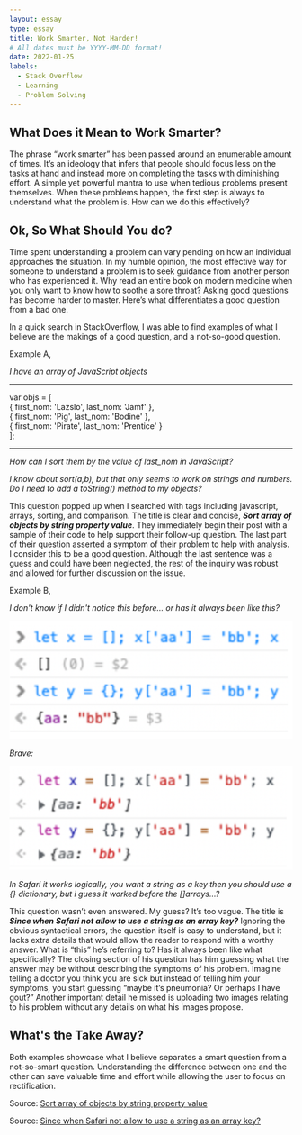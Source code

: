 ```yaml
---
layout: essay
type: essay
title: Work Smarter, Not Harder!
# All dates must be YYYY-MM-DD format!
date: 2022-01-25
labels:
  - Stack Overflow
  - Learning
  - Problem Solving
---
```


## What Does it Mean to Work Smarter?

The phrase “work smarter” has been passed around an enumerable amount of times. It’s an ideology that infers that people should focus less on the tasks at hand and instead more on completing the tasks with diminishing effort. A simple yet powerful mantra to use when tedious problems present themselves. When these problems happen, the first step is always to understand what the problem is. How can we do this effectively?

## Ok, So What Should You do?

Time spent understanding a problem can vary pending on how an individual approaches the situation. In my humble opinion, the most effective way for someone to understand a problem is to seek guidance from another person who has experienced it. Why read an entire book on modern medicine when you only want to know how to soothe a sore throat? Asking good questions has become harder to master. Here’s what differentiates a good question from a bad one.

In a quick search in StackOverflow, I was able to find examples of what I believe are the makings of a good question, and a not-so-good question.

Example A,

*I have an array of JavaScript objects*

---

var objs = [  
  { first_nom: 'Lazslo', last_nom: 'Jamf'     },  
  { first_nom: 'Pig',    last_nom: 'Bodine'   },  
  { first_nom: 'Pirate', last_nom: 'Prentice' }  
];

---

*How can I sort them by the value of last_nom in JavaScript?*

*I know about sort(a,b), but that only seems to work on strings and numbers. Do I need to add a toString() method to my objects?*

This question popped up when I searched with tags including javascript, arrays, sorting, and comparison. The title is clear and concise, **_Sort array of objects by string property value_**. They immediately begin their post with a sample of their code to help support their follow-up question. The last part of their question asserted a symptom of their problem to help with analysis. I consider this to be a good question. Although the last sentence was a guess and could have been neglected, the rest of the inquiry was robust and allowed for further discussion on the issue.

Example B,

*I don't know if I didn't notice this before... or has it always been like this?*

<img class="ui tiny left circular floated image" src="../images/githubBadQuestion1.png">  

*Brave:*

<img class="ui tiny left circular floated image" src="../images/githubBadQuestion2.png">  

*In Safari it works logically, you want a string as a key then you should use a {} dictionary, but i guess it worked before the []arrays...?*

This question wasn’t even answered. My guess? It’s too vague. The title is **_Since when Safari not allow to use a string as an array key?_** Ignoring the obvious syntactical errors, the question itself is easy to understand, but it lacks extra details that would allow the reader to respond with a worthy answer. What is “this” he’s referring to? Has it always been like what specifically? The closing section of his question has him guessing what the answer may be without describing the symptoms of his problem. Imagine telling a doctor you think you are sick but instead of telling him your symptoms, you start guessing “maybe it’s pneumonia? Or perhaps I have gout?” Another important detail he missed is uploading two images relating to his problem without any details on what his images propose.

## What's the Take Away?

Both examples showcase what I believe separates a smart question from a not-so-smart question. Understanding the difference between one and the other can save valuable time and effort while allowing the user to focus on rectification.

Source: [Sort array of objects by string property value](https://stackoverflow.com/questions/1129216/sort-array-of-objects-by-string-property-value)  

Source: [Since when Safari not allow to use a string as an array key?](https://stackoverflow.com/questions/70743406/since-when-safari-not-allow-to-use-a-string-as-an-array-key)  

